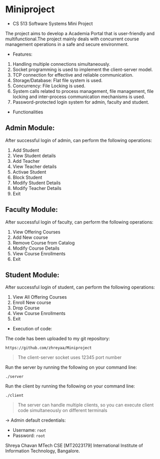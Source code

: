 # Miniproject
* CS 513 Software Systems Mini Project 

The project aims to develop a Academia Portal that is user-friendly and multifunctional.The project mainly deals with concurrent course management operations in a safe and secure environment.

* Features:
1. Handling multiple connections simultaneously.
2. Socket programming is used to implement the client-server model.
3. TCP connection for effective and reliable communication.
4. Storage/Database: Flat file system is used.
5. Concurrency: File Locking is used.
7. System calls related to process management, file management, file locking and inter-process communication mechanisms is used.
8. Password-protected login system for admin, faculty and student.


* Functionalities

Admin Module:
-------------

After successful login of admin, can perform the following operations:
1. Add Student
2. View Student details
3. Add Teacher
4. View Teacher details
5. Activae Student
6. Block Student
7. Modify Student Details
8. Modify Teacher Details
9. Exit

Faculty Module:
---------------

After successful login of faculty, can perform the following operations:
1. View Offering Courses
2. Add New course
3. Remove Course from Catalog
4. Modify Course Details
5. View Course Enrollments
6. Exit

Student Module:
---------------

After successful login of student, can perform the following operations:
1. View All Offering Courses
2. Enroll New course
3. Drop Course
4. View Course Enrollments
5. Exit

* Execution of code:

 The code has been uploaded to my git repository:

    https://github.com/zhreyaa/Miniproject

> The client-server socket uses 12345 port number

Run the server by running the following on your command line:

    ./server
    
Run the client by running the following on your command line:

    ./client

> The server can handle multiple clients, so you can execute client code simultaneously on different terminals

-> Admin default credentials:
  - Username: `root`
  - Password: `root`

Shreya Chavan
MTech CSE [MT2023179]
International Institute of Information Technology, Bangalore.

